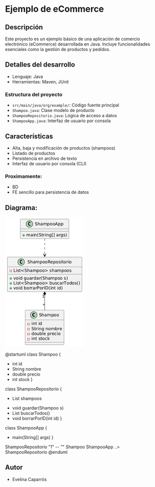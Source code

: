 # Ejemplo de eCommerce

## Descripción
Este proyecto es un ejemplo básico de una aplicación de comercio electrónico (eCommerce) desarrollada en Java. Incluye funcionalidades esenciales como la gestión de productos y pedidos.

## Detalles del desarrollo
- Lenguaje: Java
- Herramientas: Maven, JUnit

### Estructura del proyecto
- `src/main/java/org/example/`: Código fuente principal
- `Shampoo.java`: Clase modelo de producto
- `ShampooRepositorio.java`: Lógica de acceso a datos
- `ShampooApp.java`: Interfaz de usuario por consola

## Características
- Alta, baja y modificación de productos (shampoos)
- Listado de productos
- Persistencia en archivo de texto
- Interfaz de usuario por consola (CLI)

### Proximamente:
- BD
- FE sencillo para persistencia de datos

## Diagrama:

![Diagrama UML](uml.png)

@startuml
class Shampoo {
- int id
- String nombre
- double precio
- int stock
  }

class ShampooRepositorio {
- List<Shampoo> shampoos
+ void guardar(Shampoo s)
+ List<Shampoo> buscarTodos()
+ void borrarPorID(int id)
  }

class ShampooApp {
+ main(String[] args)
  }

ShampooRepositorio "1" *-- "*" Shampoo
ShampooApp ..> ShampooRepositorio
@enduml

## Autor
- Evelina Caparrós
